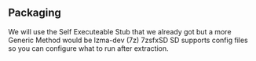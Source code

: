 ## Packaging
We will use the Self Executeable Stub that we already got but a more Generic Method would be lzma-dev (7z) 7zsfxSD SD supports config files
so you can configure what to run after extraction.


